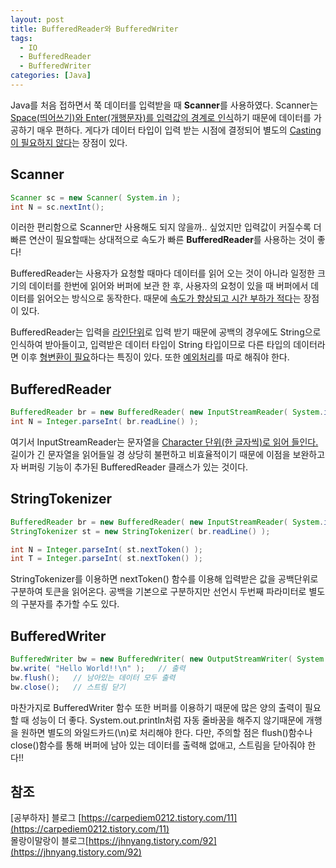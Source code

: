 ```yaml
---
layout: post
title: BufferedReader와 BufferedWriter
tags:
  - IO
  - BufferedReader
  - BufferedWriter
categories: [Java]
---
```

Java를 처음 접하면서 쭉 데이터를 입력받을 때 <b>Scanner</b>를 사용하였다. Scanner는 <u>Space(띄어쓰기)와 Enter(개행문자)를 입력값의 경계로 인식</u>하기 때문에 데이터를 가공하기 매우 편하다. 게다가 데이터 타입이 입력 받는 시점에 결정되어 별도의 <u>Casting이 필요하지 않다</u>는 장점이 있다.
## Scanner
```java
Scanner sc = new Scanner( System.in );
int N = sc.nextInt();
```
이러한 편리함으로 Scanner만 사용해도 되지 않을까.. 싶었지만 입력값이 커질수록 더 빠른 연산이 필요할때는 상대적으로 속도가 빠른 <b>BufferedReader</b>를 사용하는 것이 좋다!

BufferedReader는 사용자가 요청할 때마다 데이터를 읽어 오는 것이 아니라 일정한 크기의 데이터를 한번에 읽어와 버퍼에 보관 한 후, 사용자의 요청이 있을 때 버퍼에서 데이터를 읽어오는 방식으로 동작한다. 때문에 <u>속도가 향상되고 시간 부하가 적다</u>는 장점이 있다.

BufferedReader는 입력을 <u>라인단위</u>로 입력 받기 때문에 공백의 경우에도 String으로 인식하여 받아들이고, 입력받은 데이터 타입이 String 타입이므로 다른 타입의 데이터라면 이후 <u>형변환이 필요</u>하다는 특징이 있다. 또한 <u>예외처리</u>를 따로 해줘야 한다.
## BufferedReader
```java
BufferedReader br = new BufferedReader( new InputStreamReader( System.in ) );
int N = Integer.parseInt( br.readLine() );
```
여기서 InputStreamReader는 문자열을 <u>Character 단위(한 글자씩)로 읽어 들인다.</u>길이가 긴 문자열을 읽어들일 경 상당히 불편하고 비효율적이기 때문에 이점을 보완하고자 버퍼링 기능이 추가된 BufferedReader 클래스가 있는 것이다.
## StringTokenizer
```java
BufferedReader br = new BufferedReader( new InputStreamReader( System.in ) );
StringTokenizer st = new StringTokenizer( br.readLine() );

int N = Integer.parseInt( st.nextToken() );
int T = Integer.parseInt( st.nextToken() );
```
StringTokenizer를 이용하면 nextToken() 함수를 이용해 입력받은 값을 공백단위로 구분하여 토큰을 읽어온다. 공백을 기본으로 구분하지만 선언시 두번째 파라미터로 별도의 구분자를 추가할 수도 있다.
## BufferedWriter
```java
BufferedWriter bw = new BufferedWriter( new OutputStreamWriter( System.out ) );
bw.write( "Hello World!!\n" );   // 출력
bw.flush();   // 남아있는 데이터 모두 출력
bw.close();   // 스트림 닫기
```
마찬가지로 BufferedWriter 함수 또한 버퍼를 이용하기 때문에 많은 양의 출력이 필요할 때 성능이 더 좋다. System.out.println처럼 자동 줄바꿈을 해주지 않기때문에 개행을 원하면 별도의 와일드카드(\n)로 처리해야 한다.
다만, 주의할 점은 flush()함수나 close()함수를 통해 버퍼에 남아 있는 데이터를 출력해 없애고, 스트림을 닫아줘야 한다!!

## 참조
[공부하자] 블로그 [https://carpediem0212.tistory.com/11](https://carpediem0212.tistory.com/11)  
몰랑이말랑이 블로그[https://jhnyang.tistory.com/92](https://jhnyang.tistory.com/92)
